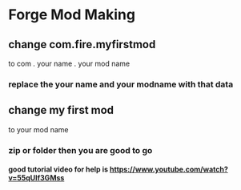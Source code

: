 # Forge Mod Making
 
## change com.fire.myfirstmod
to com . your name . your mod name

### replace the your name and your modname with that data

## change my first mod
to your mod name
### zip or folder then you are good to go
#### good tutorial video for help is https://www.youtube.com/watch?v=55qUIf3GMss